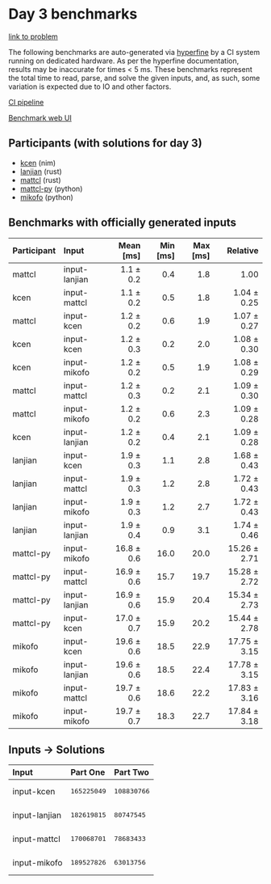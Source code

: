 # Day 3 benchmarks

[link to problem](https://adventofcode.com/2024/day/3)

The following benchmarks are auto-generated via
[hyperfine](https://github.com/sharkdp/hyperfine) by a CI system running on
dedicated hardware. As per the hyperfine documentation, results may be
inaccurate for times < 5 ms. These benchmarks represent the total time to read,
parse, and solve the given inputs, and, as such, some variation is expected due
to IO and other factors.

[CI pipeline](http://ci.papercode.net:8080/teams/main/pipelines/aoc2024)

[Benchmark web UI](https://aoc.ancalagon.black)


## Participants (with solutions for day 3)

- [kcen](https://github.com/kcen/aoc2024) (nim)
- [lanjian](https://github.com/lanjian/aoc-2024) (rust)
- [mattcl](https://github.com/mattcl/aoc2024) (rust)
- [mattcl-py](https://github.com/mattcl/aoc2024-py) (python)
- [mikofo](https://github.com/mikofo/aoc2024) (python)


## Benchmarks with officially generated inputs

| Participant | Input | Mean [ms] | Min [ms] | Max [ms] | Relative |
|:---|:---|---:|---:|---:|---:|
| mattcl | input-lanjian | 1.1 ± 0.2 | 0.4 | 1.8 | 1.00 |
| kcen | input-mattcl | 1.1 ± 0.2 | 0.5 | 1.8 | 1.04 ± 0.25 |
| mattcl | input-kcen | 1.2 ± 0.2 | 0.6 | 1.9 | 1.07 ± 0.27 |
| kcen | input-kcen | 1.2 ± 0.3 | 0.2 | 2.0 | 1.08 ± 0.30 |
| kcen | input-mikofo | 1.2 ± 0.2 | 0.5 | 1.9 | 1.08 ± 0.29 |
| mattcl | input-mattcl | 1.2 ± 0.3 | 0.2 | 2.1 | 1.09 ± 0.30 |
| mattcl | input-mikofo | 1.2 ± 0.2 | 0.6 | 2.3 | 1.09 ± 0.28 |
| kcen | input-lanjian | 1.2 ± 0.2 | 0.4 | 2.1 | 1.09 ± 0.28 |
| lanjian | input-kcen | 1.9 ± 0.3 | 1.1 | 2.8 | 1.68 ± 0.43 |
| lanjian | input-mattcl | 1.9 ± 0.3 | 1.2 | 2.8 | 1.72 ± 0.43 |
| lanjian | input-mikofo | 1.9 ± 0.3 | 1.2 | 2.7 | 1.72 ± 0.43 |
| lanjian | input-lanjian | 1.9 ± 0.4 | 0.9 | 3.1 | 1.74 ± 0.46 |
| mattcl-py | input-mikofo | 16.8 ± 0.6 | 16.0 | 20.0 | 15.26 ± 2.71 |
| mattcl-py | input-mattcl | 16.9 ± 0.6 | 15.7 | 19.7 | 15.28 ± 2.72 |
| mattcl-py | input-lanjian | 16.9 ± 0.6 | 15.9 | 20.4 | 15.34 ± 2.73 |
| mattcl-py | input-kcen | 17.0 ± 0.7 | 15.9 | 20.2 | 15.44 ± 2.78 |
| mikofo | input-kcen | 19.6 ± 0.6 | 18.5 | 22.9 | 17.75 ± 3.15 |
| mikofo | input-lanjian | 19.6 ± 0.6 | 18.5 | 22.4 | 17.78 ± 3.15 |
| mikofo | input-mattcl | 19.7 ± 0.6 | 18.6 | 22.2 | 17.83 ± 3.16 |
| mikofo | input-mikofo | 19.7 ± 0.7 | 18.3 | 22.7 | 17.84 ± 3.18 |


## Inputs -> Solutions

| Input | Part One | Part Two |
|:---|:---|:---|
|input-kcen|<pre>165225049</pre>|<pre>108830766</pre>|
|input-lanjian|<pre>182619815</pre>|<pre>80747545</pre>|
|input-mattcl|<pre>170068701</pre>|<pre>78683433</pre>|
|input-mikofo|<pre>189527826</pre>|<pre>63013756</pre>|